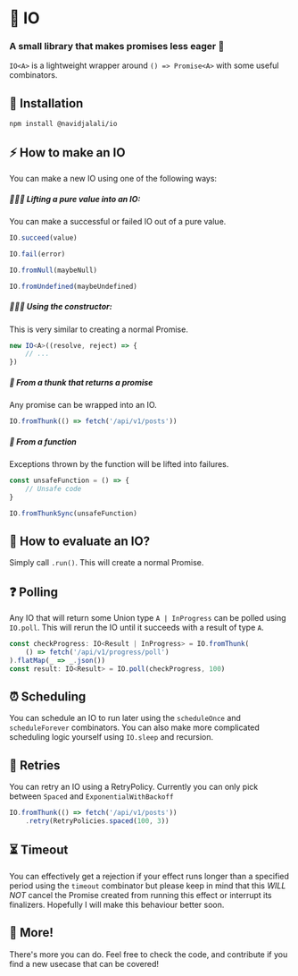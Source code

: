 # 🍉 IO
### A small library that makes promises less eager 🥔

`IO<A>` is a lightweight wrapper around `() => Promise<A>` with some useful combinators.

## 🔧 Installation

`npm install @navidjalali/io`

## ⚡️ How to make an IO

You can make a new IO using one of the following ways:

##### 🏋🏻‍♂️ Lifting a pure value into an IO:

You can make a successful or failed IO out of a pure value.

```typescript
IO.succeed(value)
```
```typescript
IO.fail(error)
```
```typescript
IO.fromNull(maybeNull)
```
```typescript
IO.fromUndefined(maybeUndefined)
```

##### 👷🏻‍♂️ Using the constructor:
This is very similar to creating a normal Promise.

```typescript
new IO<A>((resolve, reject) => {
    // ...
})
```

##### 🦆 From a thunk that returns a promise

Any promise can be wrapped into an IO.

```typescript
IO.fromThunk(() => fetch('/api/v1/posts'))
```

##### 🍩 From a function

Exceptions thrown by the function will be lifted into failures.

```typescript
const unsafeFunction = () => {
    // Unsafe code
}

IO.fromThunkSync(unsafeFunction)
```

## 🤔 How to evaluate an IO?

Simply call `.run()`. This will create a normal Promise.

## ❓ Polling

Any IO that will return some Union type  `A | InProgress` can be polled using `IO.poll`. This will rerun the IO until it succeeds with a result of type `A`.

```typescript
const checkProgress: IO<Result | InProgress> = IO.fromThunk(
    () => fetch('/api/v1/progress/poll')
).flatMap(_ => _.json())
const result: IO<Result> = IO.poll(checkProgress, 100)

```

## ⏰ Scheduling
You can schedule an IO to run later using the `scheduleOnce` and `scheduleForever` combinators. You can also make more complicated scheduling logic yourself using `IO.sleep` and recursion.

## 🔁 Retries

You can retry an IO using a RetryPolicy. Currently you can only pick between `Spaced` and `ExponentialWithBackoff`

```typescript
IO.fromThunk(() => fetch('/api/v1/posts'))
    .retry(RetryPolicies.spaced(100, 3))
```

## ⏳ Timeout

You can effectively get a rejection if your effect runs longer than a specified period using the `timeout` combinator but please keep in mind that this *WILL NOT* cancel the Promise created from running this effect or interrupt its finalizers. Hopefully I will make this behaviour better soon.

## 🌈 More!
There's more you can do. Feel free to check the code, and contribute if you find a new usecase that can be covered!
